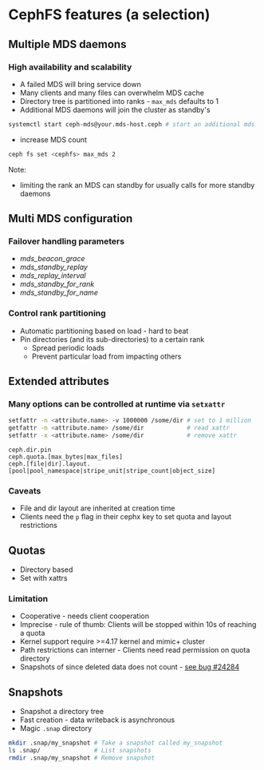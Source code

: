 <!-- .slide: data-state="section-break-2" id="CephFS features" data-timing="10s" -->
# CephFS features (a selection)


<!-- .slide: data-state="normal" id="multi-mds" data-menu-title="Scale and HA" -->
## Multiple MDS daemons
### High availability and scalability

* A failed MDS will bring service down
* Many clients and many files can overwhelm MDS cache
* Directory tree is partitioned into ranks - `max_mds` defaults to 1
* Additional MDS daemons will join the cluster as standby's <!-- .element: class="fragment" data-fragment-index="1" -->

```bash
systemctl start ceph-mds@your.mds-host.ceph # start an additional mds
```
<!-- .element: class="fragment" data-fragment-index="1" -->

* increase MDS count <!-- .element: class="fragment" data-fragment-index="2" -->

```sh
ceph fs set <cephfs> max_mds 2
```
<!-- .element: class="fragment" data-fragment-index="2" -->

Note:
* limiting the rank an MDS can standby for usually calls for more standby
  daemons


<!-- .slide: data-state="normal" id="multi-mds-config" data-menu-title="HA config" -->
## Multi MDS configuration
### Failover handling parameters
* *mds_beacon_grace*
* *mds_standby_replay*
* *mds_replay_interval*
* *mds_standby_for_rank*
* *mds_standby_for_name*

### Control rank partitioning
* Automatic partitioning based on load - hard to beat
* Pin directories (and its sub-directories) to a certain rank
  * Spread periodic loads
  * Prevent particular load from impacting others


<!-- .slide: data-state="normal" id="xattr" data-menu-title="Extended Attrobutes" -->
## Extended attributes
### Many options can be controlled at runtime via `setxattr`

```bash
setfattr -n <attribute.name> -v 1000000 /some/dir # set to 1 million
getfattr -n <attribute.name> /some/dir            # read xattr
setfattr -x <attribute.name> /some/dir            # remove xattr
```

```
ceph.dir.pin
ceph.quota.[max_bytes|max_files]
ceph.[file|dir].layout.[pool|pool_namespace|stripe_unit|stripe_count|object_size]
```

### Caveats
* File and dir layout are inherited at creation time
* Clients need the `p` flag in their cephx key to set quota and layout
  restrictions


<!-- .slide: data-state="normal" id="quotas-features" data-menu-title="Quotas" -->
## Quotas
* Directory based
* Set with xattrs

### Limitation
* Cooperative - needs client cooperation
* Imprecise - rule of thumb: Clients will be stopped within 10s of reaching a
  quota
* Kernel support require >=4.17 kernel and mimic+ cluster
* Path restrictions can interner - Clients need read permission on quota
  directory
* Snapshots of since deleted data does not count - [see bug #24284](http://tracker.ceph.com/issues/24284)


<!-- .slide: data-state="normal" id="intro-features" data-menu-title="Agenda" -->
## Snapshots
* Snapshot a directory tree
* Fast creation - data writeback is asynchronous
* Magic `.snap` directory

```bash
mkdir .snap/my_snapshot # Take a snapshot called my_snapshot
ls .snap/               # List snapshots
rmdir .snap/my_snapshot # Remove snapshot
```
